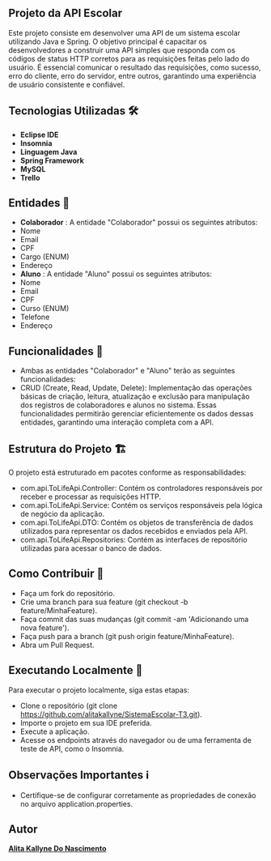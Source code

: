 ## Projeto da API Escolar
Este projeto consiste em desenvolver uma API de um sistema escolar utilizando Java e Spring. O objetivo principal é capacitar os desenvolvedores a construir uma API simples que responda com os códigos de status HTTP corretos para as requisições feitas pelo lado do usuário. É essencial comunicar o resultado das requisições, como sucesso, erro do cliente, erro do servidor, entre outros, garantindo uma experiência de usuário consistente e confiável.

## Tecnologias Utilizadas 🛠
- **Eclipse IDE**
- **Insomnia**
- **Linguagem Java**
- **Spring Framework**
- **MySQL**
- **Trello**

## Entidades 📝
- **Colaborador** : A entidade "Colaborador" possui os seguintes atributos:
- Nome
- Email
- CPF
- Cargo (ENUM)
- Endereço
- **Aluno** : A entidade "Aluno" possui os seguintes atributos:
- Nome
- Email
- CPF
- Curso (ENUM)
- Telefone
- Endereço

## Funcionalidades 🚀 
- Ambas as entidades "Colaborador" e "Aluno" terão as seguintes funcionalidades:
- CRUD (Create, Read, Update, Delete): Implementação das operações básicas de criação, leitura, atualização e exclusão para
 manipulação dos registros de colaboradores e alunos no sistema. Essas funcionalidades permitirão gerenciar eficientemente os
 dados dessas entidades, garantindo uma interação completa com a API.

## Estrutura do Projeto 🏗️
O projeto está estruturado em pacotes conforme as responsabilidades:

- com.api.ToLifeApi.Controller: Contém os controladores responsáveis por receber e processar as requisições HTTP.
- com.api.ToLifeApi.Service: Contém os serviços responsáveis pela lógica de negócio da aplicação.
- com.api.ToLifeApi.DTO: Contém os objetos de transferência de dados utilizados para representar os dados recebidos e enviados pela API.
- com.api.ToLifeApi.Repositories: Contém as interfaces de repositório utilizadas para acessar o banco de dados.
  
## Como Contribuir 🤝
- Faça um fork do repositório.
- Crie uma branch para sua feature (git checkout -b feature/MinhaFeature).
- Faça commit das suas mudanças (git commit -am 'Adicionando uma nova feature').
- Faça push para a branch (git push origin feature/MinhaFeature).
- Abra um Pull Request.

## Executando Localmente 🏃
Para executar o projeto localmente, siga estas etapas:

- Clone o repositório (git clone https://github.com/alitakallyne/SistemaEscolar-T3.git).
- Importe o projeto em sua IDE preferida.
- Execute a aplicação.
- Acesse os endpoints através do navegador ou de uma ferramenta de teste de API, como o Insomnia.

## Observações Importantes ℹ️
- Certifique-se de configurar corretamente as propriedades de conexão no arquivo application.properties.

## Autor

**[Alita Kallyne Do Nascimento](https://github.com/alitakallyne)**
